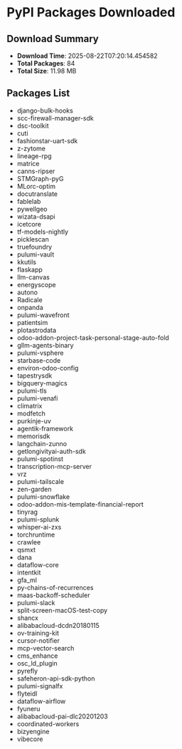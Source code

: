 # PyPI Packages Downloaded

## Download Summary
- **Download Time**: 2025-08-22T07:20:14.454582
- **Total Packages**: 84
- **Total Size**: 11.98 MB

## Packages List
- django-bulk-hooks
- scc-firewall-manager-sdk
- dsc-toolkit
- cuti
- fashionstar-uart-sdk
- z-zytome
- lineage-rpg
- matrice
- canns-ripser
- STMGraph-pyG
- MLorc-optim
- docutranslate
- fablelab
- pywellgeo
- wizata-dsapi
- icetcore
- tf-models-nightly
- picklescan
- truefoundry
- pulumi-vault
- kkutils
- flaskapp
- llm-canvas
- energyscope
- autono
- Radicale
- onpanda
- pulumi-wavefront
- patientsim
- plotastrodata
- odoo-addon-project-task-personal-stage-auto-fold
- gllm-agents-binary
- pulumi-vsphere
- starbase-code
- environ-odoo-config
- tapestrysdk
- bigquery-magics
- pulumi-tls
- pulumi-venafi
- climatrix
- modfetch
- purkinje-uv
- agentik-framework
- memorisdk
- langchain-zunno
- getlongivityai-auth-sdk
- pulumi-spotinst
- transcription-mcp-server
- vrz
- pulumi-tailscale
- zen-garden
- pulumi-snowflake
- odoo-addon-mis-template-financial-report
- tinyrag
- pulumi-splunk
- whisper-ai-zxs
- torchruntime
- crawlee
- qsmxt
- dana
- dataflow-core
- intentkit
- gfa_ml
- py-chains-of-recurrences
- maas-backoff-scheduler
- pulumi-slack
- split-screen-macOS-test-copy
- shancx
- alibabacloud-dcdn20180115
- ov-training-kit
- cursor-notifier
- mcp-vector-search
- cms_enhance
- osc_ld_plugin
- pyrefly
- safeheron-api-sdk-python
- pulumi-signalfx
- flyteidl
- dataflow-airflow
- fyuneru
- alibabacloud-pai-dlc20201203
- coordinated-workers
- bizyengine
- vibecore
